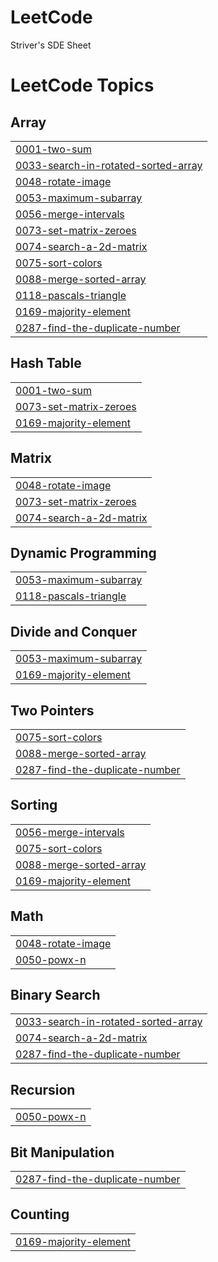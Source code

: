 # LeetCode
Striver's SDE Sheet 

<!---LeetCode Topics Start-->
# LeetCode Topics
## Array
|  |
| ------- |
| [0001-two-sum](https://github.com/harshulmalhotra18/LeetCode/tree/master/0001-two-sum) |
| [0033-search-in-rotated-sorted-array](https://github.com/harshulmalhotra18/LeetCode/tree/master/0033-search-in-rotated-sorted-array) |
| [0048-rotate-image](https://github.com/harshulmalhotra18/LeetCode/tree/master/0048-rotate-image) |
| [0053-maximum-subarray](https://github.com/harshulmalhotra18/LeetCode/tree/master/0053-maximum-subarray) |
| [0056-merge-intervals](https://github.com/harshulmalhotra18/LeetCode/tree/master/0056-merge-intervals) |
| [0073-set-matrix-zeroes](https://github.com/harshulmalhotra18/LeetCode/tree/master/0073-set-matrix-zeroes) |
| [0074-search-a-2d-matrix](https://github.com/harshulmalhotra18/LeetCode/tree/master/0074-search-a-2d-matrix) |
| [0075-sort-colors](https://github.com/harshulmalhotra18/LeetCode/tree/master/0075-sort-colors) |
| [0088-merge-sorted-array](https://github.com/harshulmalhotra18/LeetCode/tree/master/0088-merge-sorted-array) |
| [0118-pascals-triangle](https://github.com/harshulmalhotra18/LeetCode/tree/master/0118-pascals-triangle) |
| [0169-majority-element](https://github.com/harshulmalhotra18/LeetCode/tree/master/0169-majority-element) |
| [0287-find-the-duplicate-number](https://github.com/harshulmalhotra18/LeetCode/tree/master/0287-find-the-duplicate-number) |
## Hash Table
|  |
| ------- |
| [0001-two-sum](https://github.com/harshulmalhotra18/LeetCode/tree/master/0001-two-sum) |
| [0073-set-matrix-zeroes](https://github.com/harshulmalhotra18/LeetCode/tree/master/0073-set-matrix-zeroes) |
| [0169-majority-element](https://github.com/harshulmalhotra18/LeetCode/tree/master/0169-majority-element) |
## Matrix
|  |
| ------- |
| [0048-rotate-image](https://github.com/harshulmalhotra18/LeetCode/tree/master/0048-rotate-image) |
| [0073-set-matrix-zeroes](https://github.com/harshulmalhotra18/LeetCode/tree/master/0073-set-matrix-zeroes) |
| [0074-search-a-2d-matrix](https://github.com/harshulmalhotra18/LeetCode/tree/master/0074-search-a-2d-matrix) |
## Dynamic Programming
|  |
| ------- |
| [0053-maximum-subarray](https://github.com/harshulmalhotra18/LeetCode/tree/master/0053-maximum-subarray) |
| [0118-pascals-triangle](https://github.com/harshulmalhotra18/LeetCode/tree/master/0118-pascals-triangle) |
## Divide and Conquer
|  |
| ------- |
| [0053-maximum-subarray](https://github.com/harshulmalhotra18/LeetCode/tree/master/0053-maximum-subarray) |
| [0169-majority-element](https://github.com/harshulmalhotra18/LeetCode/tree/master/0169-majority-element) |
## Two Pointers
|  |
| ------- |
| [0075-sort-colors](https://github.com/harshulmalhotra18/LeetCode/tree/master/0075-sort-colors) |
| [0088-merge-sorted-array](https://github.com/harshulmalhotra18/LeetCode/tree/master/0088-merge-sorted-array) |
| [0287-find-the-duplicate-number](https://github.com/harshulmalhotra18/LeetCode/tree/master/0287-find-the-duplicate-number) |
## Sorting
|  |
| ------- |
| [0056-merge-intervals](https://github.com/harshulmalhotra18/LeetCode/tree/master/0056-merge-intervals) |
| [0075-sort-colors](https://github.com/harshulmalhotra18/LeetCode/tree/master/0075-sort-colors) |
| [0088-merge-sorted-array](https://github.com/harshulmalhotra18/LeetCode/tree/master/0088-merge-sorted-array) |
| [0169-majority-element](https://github.com/harshulmalhotra18/LeetCode/tree/master/0169-majority-element) |
## Math
|  |
| ------- |
| [0048-rotate-image](https://github.com/harshulmalhotra18/LeetCode/tree/master/0048-rotate-image) |
| [0050-powx-n](https://github.com/harshulmalhotra18/LeetCode/tree/master/0050-powx-n) |
## Binary Search
|  |
| ------- |
| [0033-search-in-rotated-sorted-array](https://github.com/harshulmalhotra18/LeetCode/tree/master/0033-search-in-rotated-sorted-array) |
| [0074-search-a-2d-matrix](https://github.com/harshulmalhotra18/LeetCode/tree/master/0074-search-a-2d-matrix) |
| [0287-find-the-duplicate-number](https://github.com/harshulmalhotra18/LeetCode/tree/master/0287-find-the-duplicate-number) |
## Recursion
|  |
| ------- |
| [0050-powx-n](https://github.com/harshulmalhotra18/LeetCode/tree/master/0050-powx-n) |
## Bit Manipulation
|  |
| ------- |
| [0287-find-the-duplicate-number](https://github.com/harshulmalhotra18/LeetCode/tree/master/0287-find-the-duplicate-number) |
## Counting
|  |
| ------- |
| [0169-majority-element](https://github.com/harshulmalhotra18/LeetCode/tree/master/0169-majority-element) |
<!---LeetCode Topics End-->